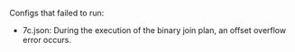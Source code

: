 Configs that failed to run:
- 7c.json: During the execution of the binary join plan, an offset overflow error occurs. 